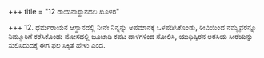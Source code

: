 +++
title = "12 ರಾಯನಾಸ್ಥಾನದಲಿ ಖೂಳರ"

+++
12. ಧರ್ಮರಾಯನ ಆಸ್ಥಾನದಲ್ಲಿ ನೀನೇ ನಿನ್ನನ್ನು ಅಪಮಾನಕ್ಕೆ  ಒಳಪಡಿಸಿಕೊಂಡು, ಠೀವಿಯಿಂದ ನಮ್ಮೈವರನ್ನೂ ನಿಮ್ಮೂರಿಗೆ ಕರೆಸಿಕೊಂಡು ಮೋಸದಲ್ಲಿ ಜೂಜಾಡಿ ಕಪಟ ದಾಳಗಳಿಂದ ಸೋಲಿಸಿ, ಯುಧಿಷ್ಠಿರನ ಅರಸಿಯ ಸೀರೆಯನ್ನು ಸುಲಿಸಿದುದಕ್ಕೆ ಈಗ ಫಲ ಸಿಕ್ಕಿತೆ ಹೇಳು ಎಂದ.